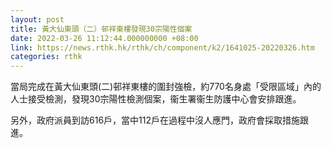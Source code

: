 ```yaml
---
layout: post
title: 黃大仙東頭（二）邨祥東樓發現30宗陽性個案
date: 2022-03-26 11:12:44.000000000 +08:00
link: https://news.rthk.hk/rthk/ch/component/k2/1641025-20220326.htm
categories: rthk
---
```


當局完成在黃大仙東頭(二)邨祥東樓的圍封強檢，約770名身處「受限區域」內的人士接受檢測，發現30宗陽性檢測個案，衞生署衞生防護中心會安排跟進。

另外，政府派員到訪616戶，當中112戶在過程中沒人應門，政府會採取措施跟進。
